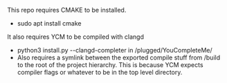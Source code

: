 This repo requires CMAKE to be installed.

- sudo apt install cmake

It also requires YCM to be compiled with clangd

- python3 install.py --clangd-completer in /plugged/YouCompleteMe/
- Also requires a symlink between the exported compile stuff from /build to the root of the project hierarchy. This is because YCM expects compiler flags or whatever to be in the top level directory.
